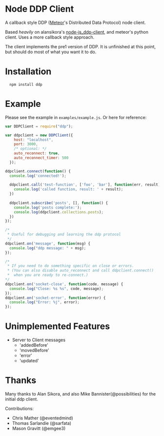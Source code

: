 Node DDP Client
===============

A callback style DDP ([Meteor](http://meteor.com/)'s Distributed Data Protocol) node client.

Based _heavily_ on alansikora's [node-js_ddp-client](https://github.com/alansikora/node-js_ddp-client), and meteor's python client. Uses a more callback style approach.

The client implements the pre1 version of DDP. It is unfinished at this point, but should do most of what you want it to do.

Installation
============

```
  npm install ddp
```

Example
=======

Please see the example in `examples/example.js`. Or here for reference:

```js
var DDPClient = require("ddp");

var ddpclient = new DDPClient({
    host: "localhost", 
    port: 3000,
    /* optional: */
    auto_reconnect: true,
    auto_reconnect_timer: 500
  });

ddpclient.connect(function() {
  console.log('connected!');
  
  ddpclient.call('test-function', ['foo', 'bar'], function(err, result) {
    console.log('called function, result: ' + result);
  })
  
  ddpclient.subscribe('posts', [], function() {
    console.log('posts complete:');
    console.log(ddpclient.collections.posts);
  })
});

/*
 * Useful for debugging and learning the ddp protocol
 */
ddpclient.on('message', function(msg) {
  console.log("ddp message: " + msg);
}); 

/* 
 * If you need to do something specific on close or errors.
 * (You can also disable auto_reconnect and call ddpclient.connect()
 *  when you are ready to re-connect.)
*/
ddpclient.on('socket-close', function(code, message) {
  console.log("Close: %s %s", code, message);
});
ddpclient.on('socket-error', function(error) {
  console.log("Error: %j", error);
});
```

Unimplemented Features
====
* Server to Client messages
  * 'addedBefore'
  * 'movedBefore'
  * 'error'
  * 'updated'


Thanks
======

Many thanks to Alan Sikora, and also Mike Bannister(@possibilities) for the initial ddp client.

Contributions:
 * Chris Mather (@eventedmind)
 * Thomas Sarlandie (@sarfata)
 * Mason Gravitt (@emgee3)
